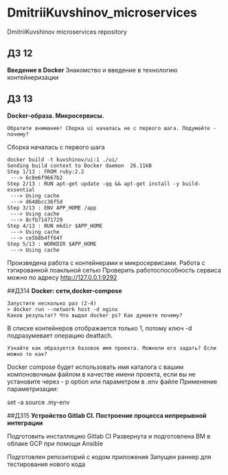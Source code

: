 # DmitriiKuvshinov_microservices
DmitriiKuvshinov microservices repository
## ДЗ 12
<b>Введение в Docker</b>
Знакомство и введение в технологию контейнеризации


## ДЗ 13
<b>Docker-образа. Микросервисы.</b>

```
Обратите внимание! Сборка ui началась не с первого шага. Подумайте - почему?
```

Сборка началась с первого шага

```
docker build -t kuvshinov/ui:1 ./ui/
Sending build context to Docker daemon  26.11kB
Step 1/13 : FROM ruby:2.2
 ---> 6c8e6f9667b2
Step 2/13 : RUN apt-get update -qq && apt-get install -y build-essential
 ---> Using cache
 ---> d648bcc36f5d
Step 3/13 : ENV APP_HOME /app
 ---> Using cache
 ---> 8cfb71471729
Step 4/13 : RUN mkdir $APP_HOME
 ---> Using cache
 ---> ce5b8b4ff64f
Step 5/13 : WORKDIR $APP_HOME
 ---> Using cache
```
Произведена работа с контейнерами и микросервисами. Работа с тэгированной лоакльной сетью
Проверить работоспособность сервиса можно по адресу http://127.0.0.1:9292

##ДЗ14
<b>Docker: сети,docker-compose</b>
```
Запустите несколько раз (2-4)
> docker run --network host -d nginx
Каков результат? Что выдал docker ps? Как думаете почему?
```
В списке контейнеров отображается только 1, потому ключ -d подразумевает операцию deattach.

```
Узнайте как образуется базовое имя проекта. Можноли его задать? Если можно то как? 
```
Docker compose будет использовать имя каталога с вашим компоновочным файлом в качестве имени проекта, если вы не установите через - p option или параметром в .env файле 
Применение параметризации:

set -a
source .my-env

##ДЗ15
<b>Устройство Gitlab CI. Построение процесса непрерывной интеграции</b>

Подготовить инсталляцию Gitlab CI
Развернута и подготовлена ВМ в облаке GCP при помощи Ansible

Подготовлен репозиторий с кодом приложения
Запущен раннер для тестирования нового кода
